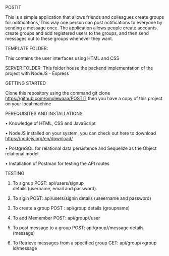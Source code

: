 POSTIT

  This is a simple application that allows friends and colleagues create groups for notifications, This way one person can post notifications to everyone by sending a message once. The application allows people create accounts, create groups and add registered users to the groups, and then send messages out to these groups whenever they want.

TEMPLATE FOLDER:

This contains the user interfaces using HTML and CSS 

SERVER FOLDER:
This folder house the backend implementation of the project with NodeJS - Express

  GETTING STARTED
   
   Clone this repository using the command git clone https://github.com/omolewaaa/POSTIT  then you have a copy of this project on your      local machine


PEREQUISITES AND INSTALLATIONS

  • Knowledge of HTML, CSS and JavaScript 
  
  •	NodeJS installed on your system, you can check out here to download https://nodejs.org/en/download/
 
  •	PostgreSQL for relational data persistence and Sequelize as the Object relational model.
   
  •	Installation of Postman for testing the API routes
  
  
  TESTING
  
  1.  To signup
      POST: api/users/signup  
       details (username, email and password).
       
  2.  To sigin
      POST: api/users/signin
       details (useername and password)
  
  3.  To create a group 
      POST : api/group 
      details (groupname) 
      
  4. To add Memember
      POST: api/group/<group id>/user
      
  5. To post message to a group
      POST: api/group/<group id>/message
      details (message)
      
  6. To Retrieve messages from a specified group
      GET: api/group/<group id/message


